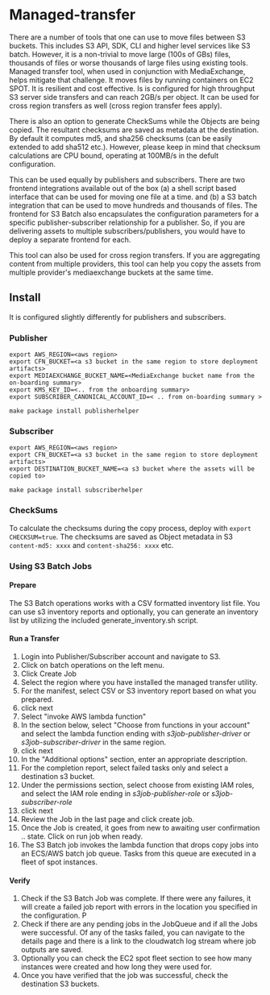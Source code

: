 # Managed-transfer

There are a number of tools that one can use to move files between S3 buckets. This includes S3 API, SDK, CLI and higher level services like S3 batch. However, it is a non-trivial to move large (100s of GBs) files, thousands of files or worse thousands of large files using existing tools. Managed transfer tool, when used in conjunction with MediaExchange, helps mitigate that challenge. It moves files by running containers on EC2 SPOT. It is resilient and  cost effective. Is is configured for high throughput S3 server side transfers and can reach 2GB/s per object. It can be used for cross region transfers as well (cross region transfer fees apply).

There is also an option to generate CheckSums while the Objects are being copied. The resultant checksums are saved as  metadata at the destination. By default it computes md5, and sha256 checksums (can be easily extended to add sha512 etc.). However, please keep in mind that checksum calculations are CPU bound, operating at 100MB/s in the defult configuration.

This can be used equally by publishers and subscribers. There are two frontend integrations available out of the box (a) a shell script based interface that can be used for moving one file at a time. and (b) a S3 batch integration that can be used to move hundreds and thousands of files. The frontend for S3 Batch also encapsulates the configuration parameters for a specific publisher-subscriber relationship for a publisher. So, if you are delivering assets to multiple subscribers/publishers, you would have to deploy a separate frontend for each.

This tool can also be used for cross region transfers. If you are aggregating content from multiple providers, this tool can help you copy the assets from multiple provider's mediaexchange buckets at the same time.  

## Install

It is configured slightly differently for publishers and subscribers.

### Publisher

```code
export AWS_REGION=<aws region>
export CFN_BUCKET=<a s3 bucket in the same region to store deployment artifacts>
export MEDIAEXCHANGE_BUCKET_NAME=<MediaExchange bucket name from the on-boarding summary>
export KMS_KEY_ID=<.. from the onboarding summary>
export SUBSCRIBER_CANONICAL_ACCOUNT_ID=< .. from on-boarding summary >

make package install publisherhelper
```

### Subscriber

```code
export AWS_REGION=<aws region>
export CFN_BUCKET=<a s3 bucket in the same region to store deployment artifacts>
export DESTINATION_BUCKET_NAME=<a s3 bucket where the assets will be copied to>

make package install subscriberhelper
```

### CheckSums

To calculate the checksums during the copy process, deploy with `export CHECKSUM=true`. The checksums are saved as Object metadata in S3 `content-md5: xxxx` and  `content-sha256: xxxx` etc.

### Using S3 Batch Jobs

#### Prepare
The S3 Batch operations works with a CSV formatted inventory list file. You can use s3 inventory reports and optionally, you can generate an inventory list by utilizing the included generate_inventory.sh script.

#### Run a Transfer

1. Login into Publisher/Subscriber account and navigate to S3.
1. Click on batch operations on the left menu.
1. Click Create Job
  1. Select the region where you have installed the managed transfer utility.
  1. For the manifest, select CSV or S3 inventory report based on what you prepared.
  1. click next
  1. Select "invoke AWS lambda function"
  1. In the section below, select "Choose from functions in your account" and select the lambda function ending with _s3job-publisher-driver_ or _s3job-subscriber-driver_ in the same region.
  1. click next
  1. In the "Additional options" section, enter an appropriate description.
  1. For the completion report, select failed tasks only and select a destination s3 bucket.
  1. Under the permissions section, select choose from existing IAM roles, and select the IAM role ending in _s3job-publisher-role_ or _s3job-subscriber-role_
  1. click next
  1. Review the Job in the last page and click create job.
1. Once the Job is created, it goes from new to awaiting user confirmation .. state. Click on run job when ready.
1. The S3 Batch job invokes the lambda function that drops copy jobs into an ECS/AWS batch job queue. Tasks from this queue are executed in a fleet of spot instances.  

#### Verify

1. Check if the S3 Batch Job was complete. If there were any failures, it will create a failed job report with errors in the location you specified in the configuration. P
1. Check if there are any pending jobs in the JobQueue and if all the Jobs were successful. Of any of the tasks failed, you can navigate to the details page and there is a link to the cloudwatch log stream where job outputs are saved.
1. Optionally you can check the EC2 spot fleet section to see how many instances were created and how long they were used for.
1. Once you have verified that the job was successful, check the destination S3 buckets.
